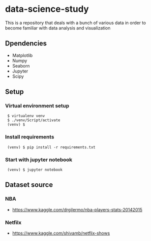 # data-science-study
This is a repository that deals with a bunch of various data in order to become familiar with data analysis and visualization

## Dpendencies
- Matplotlib
- Numpy
- Seaborn
- Jupyter
- Scipy

## Setup
### Virtual environment setup
```shell
 $ virtualenv venv
 $ ./venv/Script/activate
 (venv) $
```

### Install requirements
```shell
 (venv) $ pip install -r requirements.txt
```

### Start with jupyter notebook
```shell
 (venv) $ jupyter notebook
```

## Dataset source
### NBA
 - https://www.kaggle.com/drgilermo/nba-players-stats-20142015
### Netfilx
 - https://www.kaggle.com/shivamb/netflix-shows